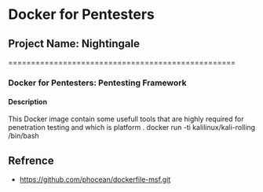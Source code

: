 # Docker for Pentesters
## Project Name: Nightingale
==================================================
### Docker for Pentesters: Pentesting Framework 

#### Description
This Docker image contain some usefull tools that are highly required for penetration testing and which is platform . 
docker run -ti kalilinux/kali-rolling /bin/bash



## Refrence 
- https://github.com/phocean/dockerfile-msf.git